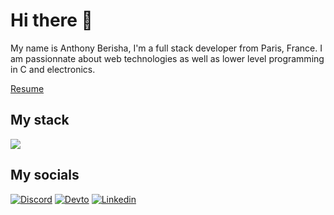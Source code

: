 # Hi there :rocket:

My name is Anthony Berisha, I'm a full stack developer from Paris, France.
I am passionnate about web technologies as well as lower level programming in C and electronics.

[Resume](https://github.com/AnthonyBerisha/resume/blob/main/README.md)

## My stack
[![](https://skillicons.dev/icons?i=js,html,css,ts,vuejs,php,symfony,laravel,mysql,go,docker)](https://skillicons.dev)

## My socials
[![Discord](https://skillicons.dev/icons?i=discord)](https://discordapp.com/users/4085)
[![Devto](https://skillicons.dev/icons?i=devto)](https://dev.to/anthonyberisha)
[![Linkedin](https://skillicons.dev/icons?i=linkedin)](https://www.linkedin.com/in/anthony-berisha-95427bb7/)

<!--
**AnthonyBerisha/AnthonyBerisha** is a ✨ _special_ ✨ repository because its `README.md` (this file) appears on your GitHub profile.

Here are some ideas to get you started:

- 🔭 I’m currently working on ...
- 🌱 I’m currently learning ...
- 🤔 I’m looking for help with ...
- 💬 Ask me about ...
- 📫 How to reach me: ...
- ⚡ Fun fact: ...
-->
